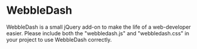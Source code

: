 # WebbleDash
WebbleDash is a small jQuery add-on to make the life of a web-developer easier.
Please include both the "webbledash.js" and "webbledash.css" in your project to use WebbleDash correctly.
